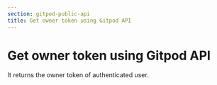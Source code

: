 ```yaml
---
section: gitpod-public-api
title: Get owner token using Gitpod API
---
```


# Get owner token using Gitpod API

It returns the owner token of authenticated user.
